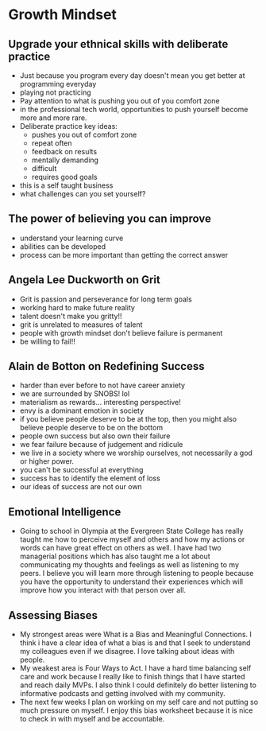 # Growth Mindset

## Upgrade your ethnical skills with deliberate practice

- Just because you program every day doesn't mean you get better at programming everyday
- playing not practicing
- Pay attention to what is pushing you out of you comfort zone
- in the professional tech world, opportunities to push yourself become more and more rare.
- Deliberate practice key ideas:
  - pushes you out of comfort zone
  - repeat often
  - feedback on results
  - mentally demanding
  - difficult
  - requires good goals
- this is a self taught business
- what challenges can you set yourself?

## The power of believing you can improve

- understand your learning curve
- abilities can be developed
- process can be more important than getting the correct answer

## Angela Lee Duckworth on Grit

- Grit is passion and perseverance for long term goals
- working hard to make future reality
- talent doesn't make you gritty!!
- grit is unrelated to measures of talent
- people with growth mindset don't believe failure is permanent
- be willing to fail!!

## Alain de Botton on Redefining Success

- harder than ever before to not have career anxiety
- we are surrounded by SNOBS! lol
- materialism as rewards... interesting perspective!
- envy is a dominant emotion in society
- if you believe people deserve to be at the top, then you might also believe people deserve to be on the bottom
- people own success but also own their failure
- we fear failure because of judgement and ridicule
- we live in a society where we worship ourselves, not necessarily a god or higher power.
- you can't be successful at everything
- success has to identify the element of loss
- our ideas of success are not our own

## Emotional Intelligence

- Going to school in Olympia at the Evergreen State College has really taught me how to perceive myself and others and how my actions or words can have great effect on others as well. I have had two managerial positions which has also taught me a lot about communicating my thoughts and feelings as well as listening to my peers. I believe you will learn more through listening to people because you have the opportunity to understand their experiences which will improve how you interact with that person over all.

## Assessing Biases

- My strongest areas were What is a Bias and Meaningful Connections. I think i have a clear idea of what a bias is and that I seek to understand my colleagues even if we disagree. I love talking about ideas with people.
- My weakest area is Four Ways to Act. I have a hard time balancing self care and work because I really like to finish things that I have started and reach daily MVPs. I also think I could definitely do better listening to informative podcasts and getting involved with my community.
- The next few weeks I plan on working on my self care and not putting so much pressure on myself. I enjoy this bias worksheet because it is nice to check in with myself and be accountable.
